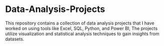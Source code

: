 # Data-Analysis-Projects
This repository contains a collection of data analysis projects that I have worked on using tools like Excel, SQL, Python, and Power BI, The projects utilize visualization and statistical analysis techniques to gain insights from datasets.
